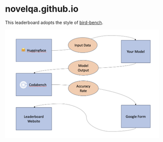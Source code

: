 # novelqa.github.io
 

This leaderboard adopts the style of [bird-bench](https://github.com/bird-bench/bird-bench.github.io).


![Workflow](asset/flowchart.png)